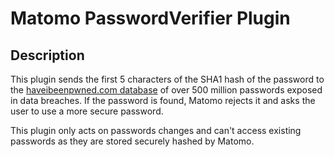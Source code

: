 # Matomo PasswordVerifier Plugin

## Description

This plugin sends the first 5 characters of the SHA1 hash of the password to the [haveibeenpwned.com database](https://haveibeenpwned.com/Passwords) of over 500 million passwords exposed in data breaches. If the password is found, Matomo rejects it and asks the user to use a more secure password.

This plugin only acts on passwords changes and can't access existing passwords as they are stored securely hashed by Matomo.

